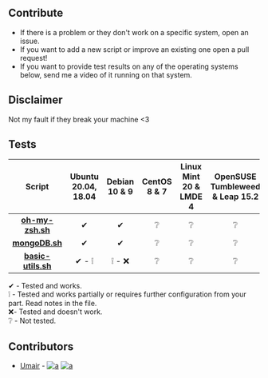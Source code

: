## Contribute
* If there is a problem or they don't work on a specific system, open an issue.
* If you want to add a new script or improve an existing one open a pull request!
* If you want to provide test results on any of the operating systems below, send me a video of it running on that system. 

## Disclaimer
Not my fault if they break your machine <3

## Tests
|Script|Ubuntu 20.04, 18.04|Debian 10 & 9|CentOS 8 & 7|Linux Mint 20 & LMDE 4|OpenSUSE Tumbleweed & Leap 15.2|Kali 2020.3|Fedora 32|
|:---:|:---:|:---:|:---:|:---:|:---:|:---:|:---:|
| [**oh-my-zsh.sh**](https://github.com/StrawHatHacker/UsefulScripts/blob/master/Ubuntu-Debian/oh-my-zsh.sh) | ✔ | ✔ | ❔ | ❔ | ❔ | ❔ | ❔ |
| [**mongoDB.sh**](https://github.com/StrawHatHacker/UsefulScripts/blob/master/Ubuntu-Debian/mongoDB.sh) | ✔ | ✔ | ❔ | ❔ | ❔ | ❔ | ❔ |
| [**basic-utils.sh**](https://github.com/StrawHatHacker/UsefulScripts/blob/master/Ubuntu-Debian/basic-utils.sh) | ✔ - ❕ | ❕ - ❌ | ❔ | ❔ | ❔ | ❔ | ❔ |

✔ - Tested and works. <br/>
❕ - Tested and works partially or requires further configuration from your part. Read notes in the file. <br/>
❌- Tested and doesn't work. <br/>
❔ - Not tested. <br/>

## Contributors
* [Umair](https://umair9747.github.io/) - [![a](http://i.imgur.com/wWzX9uB.png)](https://twitter.com/0x9747) [![a](http://i.imgur.com/9I6NRUm.png)](https://github.com/umair9747) 
